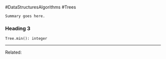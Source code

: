 #DataStructuresAlgorithms #Trees 

```ad-summary
Summary goes here.
```

### Heading 3
`Tree.min(): integer`

---
Related: 